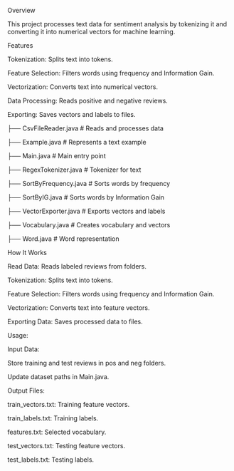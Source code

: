 Overview

This project processes text data for sentiment analysis by tokenizing it and converting it into numerical vectors for machine learning.

Features

Tokenization: Splits text into tokens.

Feature Selection: Filters words using frequency and Information Gain.

Vectorization: Converts text into numerical vectors.

Data Processing: Reads positive and negative reviews.

Exporting: Saves vectors and labels to files.

├── CsvFileReader.java      # Reads and processes data

├── Example.java            # Represents a text example

├── Main.java               # Main entry point

├── RegexTokenizer.java     # Tokenizer for text

├── SortByFrequency.java    # Sorts words by frequency

├── SortByIG.java           # Sorts words by Information Gain

├── VectorExporter.java     # Exports vectors and labels

├── Vocabulary.java         # Creates vocabulary and vectors

├── Word.java               # Word representation


How It Works

Read Data: Reads labeled reviews from folders.

Tokenization: Splits text into tokens.

Feature Selection: Filters words using frequency and Information Gain.

Vectorization: Converts text into feature vectors.

Exporting Data: Saves processed data to files.

Usage:

Input Data:


Store training and test reviews in pos and neg folders.

Update dataset paths in Main.java.


Output Files:


train_vectors.txt: Training feature vectors.

train_labels.txt: Training labels.

features.txt: Selected vocabulary.

test_vectors.txt: Testing feature vectors.

test_labels.txt: Testing labels.
